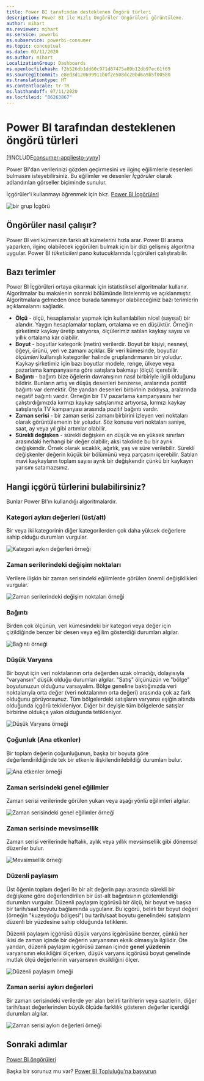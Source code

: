 ```yaml
---
title: Power BI tarafından desteklenen Öngörü türleri
description: Power BI ile Hızlı Öngörüler Öngörüleri görüntüleme.
author: mihart
ms.reviewer: mihart
ms.service: powerbi
ms.subservice: powerbi-consumer
ms.topic: conceptual
ms.date: 03/11/2020
ms.author: mihart
LocalizationGroup: Dashboards
ms.openlocfilehash: f2b526db1dd60c971d87475a09b12db97ec61f69
ms.sourcegitcommit: e8ed3d120699911b0f2e508dc20bd6a9b5f00580
ms.translationtype: HT
ms.contentlocale: tr-TR
ms.lasthandoff: 07/11/2020
ms.locfileid: "86263867"
---
```

# <a name="types-of-insights-supported-by-power-bi"></a>Power BI tarafından desteklenen öngörü türleri

[!INCLUDE[consumer-appliesto-yyny](../includes/consumer-appliesto-yyny.md)]

Power BI'dan verilerinizi gözden geçirmesini ve ilginç eğilimlerle desenleri bulmasını isteyebilirsiniz. Bu eğilimler ve desenler *İçgörüler* olarak adlandırılan görseller biçiminde sunulur. 

İçgörüler'i kullanmayı öğrenmek için bkz. [Power BI İçgörüleri](end-user-insights.md)

![bir grup İçgörü](media/end-user-insight-types/power-bi-insight.png)

## <a name="how-does-insights-work"></a>Öngörüler nasıl çalışır?
Power BI veri kümenizin farklı alt kümelerini hızla arar. Power BI arama yaparken, ilginç olabilecek içgörüleri bulmak için bir dizi gelişmiş algoritma uygular. Power BI *tüketicileri* pano kutucuklarında İçgörüleri çalıştırabilir.

## <a name="some-terminology"></a>Bazı terimler
Power BI İçgörüleri ortaya çıkarmak için istatistiksel algoritmalar kullanır. Algoritmalar bu makalenin sonraki bölümünde listelenmiş ve açıklanmıştır. Algoritmalara gelmeden önce burada tanımıyor olabileceğiniz bazı terimlerin açıklamalarını sağladık. 

* **Ölçü** - ölçü, hesaplamalar yapmak için kullanılabilen nicel (sayısal) bir alandır. Yaygın hesaplamalar toplam, ortalama ve en düşüktür. Örneğin şirketimiz kaykay üretip satıyorsa, ölçülerimiz satılan kaykay sayısı ve yıllık ortalama kar olabilir.  
* **Boyut** - boyutlar kategorik (metin) verilerdir. Boyut bir kişiyi, nesneyi, öğeyi, ürünü, yeri ve zamanı açıklar. Bir veri kümesinde, boyutlar *ölçümleri* kullanışlı kategoriler halinde gruplandırmanın bir yoludur. Kaykay şirketimiz için bazı boyutlar modele, renge, ülkeye veya pazarlama kampanyasına göre satışlara bakmayı (ölçü) içerebilir.   
* **Bağıntı** - bağıntı bize öğelerin davranışının nasıl birbiriyle ilgili olduğunu bildirir.  Bunların artış ve düşüş desenleri benzerse, aralarında pozitif bağıntı var demektir. Öte yandan desenleri birbirinin zıddıysa, aralarında negatif bağıntı vardır. Örneğin bir TV pazarlama kampanyasını her çalıştırdığımızda kırmızı kaykay satışlarımız artıyorsa, kırmızı kaykay satışlarıyla TV kampanyası arasında pozitif bağıntı vardır.
* **Zaman serisi** - bir zaman serisi zamanı birbirini izleyen veri noktaları olarak görüntülemenin bir yoludur. Söz konusu veri noktaları saniye, saat, ay veya yıl gibi artımlar olabilir.  
* **Sürekli değişken** - sürekli değişken en düşük ve en yüksek sınırları arasındaki herhangi bir değer olabilir; aksi takdirde bu bir ayrık değişkendir. Örnek olarak sıcaklık, ağırlık, yaş ve süre verilebilir. Sürekli değişkenler değerin küçük bir bölümünü veya parçasını içerebilir. Satılan mavi kaykayların toplam sayısı ayrık bir değişkendir çünkü bir kaykayın yarısını satamazsınız.  

## <a name="what-types-of-insights-can-you-find"></a>Hangi içgörü türlerini bulabilirsiniz?
Bunlar Power BI'ın kullandığı algoritmalardır. 

### <a name="category-outliers-topbottom"></a>Kategori aykırı değerleri (üst/alt)
Bir veya iki kategorinin diğer kategorilerden çok daha yüksek değerlere sahip olduğu durumları vurgular.  

![Kategori aykırı değerleri örneği](./media/end-user-insight-types/pbi-auto-insight-types-category-outliers.png)

### <a name="change-points-in-a-time-series"></a>Zaman serilerindeki değişim noktaları
Verilere ilişkin bir zaman serisindeki eğilimlerde görülen önemli değişiklikleri vurgular.

![Zaman serilerindeki değişim noktaları örneği](./media/end-user-insight-types/pbi-auto-insight-types-changepoint.png)

### <a name="correlation"></a>Bağıntı
Birden çok ölçünün, veri kümesindeki bir kategori veya değer için çizildiğinde benzer bir desen veya eğilim gösterdiği durumları algılar.

![Bağıntı örneği](./media/end-user-insight-types/pbi-auto-insight-types-correlation.png)

### <a name="low-variance"></a>Düşük Varyans
Bir boyut için veri noktalarının orta değerden uzak olmadığı, dolayısıyla "varyansın" düşük olduğu durumları algılar. "Satış" ölçünüzün ve "bölge" boyutunuzun olduğunu varsayalım. Bölge geneline baktığınızda veri noktalarıyla orta değer (veri noktalarının orta değeri) arasında çok az fark olduğunu görüyorsunuz. Tüm bölgelerdeki satışların varyansı eşiğin altında olduğunda içgörü tekikleniyor. Diğer bir deyişle tüm bölgelerde satışlar birbirine oldukça yakın olduğunda tetikleniyor.

![Düşük Varyans örneği](./media/end-user-insight-types/power-bi-low-variance.png)

### <a name="majority-major-factors"></a>Çoğunluk (Ana etkenler)
Bir toplam değerin çoğunluğunun, başka bir boyuta göre değerlendirildiğinde tek bir etkenle ilişkilendirilebildiği durumları bulur.  

![Ana etkenler örneği](./media/end-user-insight-types/pbi-auto-insight-types-majority.png)

### <a name="overall-trends-in-time-series"></a>Zaman serisindeki genel eğilimler
Zaman serisi verilerinde görülen yukarı veya aşağı yönlü eğilimleri algılar.

![Zaman serisindeki genel eğilimler örneği](./media/end-user-insight-types/pbi-auto-insight-types-trend.png)

### <a name="seasonality-in-time-series"></a>Zaman serisinde mevsimsellik
Zaman serisi verilerinde haftalık, aylık veya yıllık mevsimsellik gibi dönemsel düzenler bulur.

![Mevsimsellik örneği](./media/end-user-insight-types/pbi-auto-insight-types-seasonality-new.png)

### <a name="steady-share"></a>Düzenli paylaşım
Üst öğenin toplam değeri ile bir alt değerin payı arasında sürekli bir değişkene göre değerlendirilen bir üst-alt bağıntısının gözlemlendiği durumları vurgular. Düzenli paylaşım içgörüsü bir ölçü, bir boyut ve başka bir tarih/saat boyutu bağlamında uygulanır. Bu içgörü, belirli bir boyut değeri (örneğin "kuzeydoğu bölgesi") bu tarih/saat boyutu genelindeki satışların düzenli bir yüzdesine sahip olduğunda tetiklenir.

Düzenli paylaşım içgörüsü düşük varyans içgörüsüne benzer, çünkü her ikisi de zaman içinde bir değerin varyansının eksik olmasıyla ilgilidir. Öte yandan, düzenli paylaşım içgörüsü zaman içinde **genel yüzdenin** varyansının eksikliğini ölçerken, düşük varyans içgörüsü boyut genelinde mutlak ölçü değerlerinin varyansının eksikliğini ölçer.

![Düzenli paylaşım örneği](./media/end-user-insight-types/pbi-auto-insight-types-steadyshare.png)

### <a name="time-series-outliers"></a>Zaman serisi aykırı değerleri
Bir zaman serisindeki verilerde yer alan belirli tarihlerin veya saatlerin, diğer tarih/saat değerlerinden büyük ölçüde farklılık gösteren değerler içerdiği durumları algılar.

![Zaman serisi aykırı değerleri örneği](./media/end-user-insight-types/pbi-auto-insight-types-time-series-outliers.png)

## <a name="next-steps"></a>Sonraki adımlar
[Power BI öngörüleri](end-user-insights.md)

Başka bir sorunuz mu var? [Power BI Topluluğu'na başvurun](https://community.powerbi.com/)

